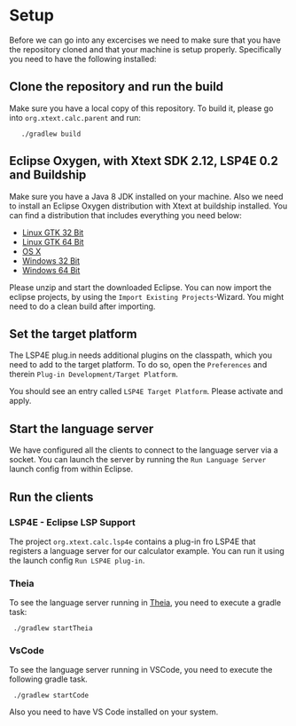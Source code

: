 # Setup

Before we can go into any excercises we need to make sure that you have the repository cloned and that your machine is setup properly. Specifically you need to have the following installed:

## Clone the repository and run the  build

Make sure you have a local copy of this repository.
To build it, please go into `org.xtext.calc.parent` and run:
```
   ./gradlew build
```

## Eclipse Oxygen, with Xtext SDK 2.12, LSP4E 0.2 and Buildship

Make sure you have a Java 8 JDK installed on your machine. Also we need to install
an Eclipse Oxygen distribution with Xtext at buildship installed.
You can find a distribution that includes everything you need below:

- [Linux GTK 32 Bit](https://hudson.eclipse.org/packaging/job/oxygen.epp-tycho-build/318/artifact/org.eclipse.epp.packages/archive/20170615-0600_eclipse-dsl-oxygen-RC4-linux.gtk.x86.tar.gz)
- [Linux GTK 64 Bit](https://hudson.eclipse.org/packaging/job/oxygen.epp-tycho-build/318/artifact/org.eclipse.epp.packages/archive/20170615-0600_eclipse-dsl-oxygen-RC4-linux.gtk.x86_64.tar.gz)
- [OS X](https://hudson.eclipse.org/packaging/job/oxygen.epp-tycho-build/318/artifact/org.eclipse.epp.packages/archive/20170615-0600_eclipse-dsl-oxygen-RC4-macosx.cocoa.x86_64.dmg)
- [Windows 32 Bit](https://hudson.eclipse.org/packaging/job/oxygen.epp-tycho-build/318/artifact/org.eclipse.epp.packages/archive/20170615-0600_eclipse-dsl-oxygen-RC4-win32.win32.x86.zip)
- [Windows 64 Bit](https://hudson.eclipse.org/packaging/job/oxygen.epp-tycho-build/318/artifact/org.eclipse.epp.packages/archive/20170615-0600_eclipse-dsl-oxygen-RC4-win32.win32.x86_64.zip)

Please unzip and start the downloaded Eclipse.
You can now import the eclipse projects, by using the `Import Existing Projects`-Wizard.
You might need to do a clean build after importing.

## Set the target platform

The LSP4E plug.in needs additional plugins on the classpath, which you need to add to the target platform.
To do so, open the `Preferences` and therein `Plug-in Development/Target Platform`.

You should see an entry called `LSP4E Target Platform`. Please activate and apply.

## Start the language server

We have configured all the clients to connect to the language server via a socket. 
You can launch the server by running the `Run Language Server` launch config from within Eclipse.

## Run the clients

### LSP4E - Eclipse LSP Support

The project `org.xtext.calc.lsp4e` contains a plug-in fro LSP4E that registers a language server for our calculator example.
You can run it using the launch config `Run LSP4E plug-in`.

### Theia

To see the language server running in [Theia](https://github.com/theia-ide/theia), you need to execute a gradle task:
```
 ./gradlew startTheia
```

### VsCode

To see the language server running in VSCode, you need to execute the following gradle task.
```
 ./gradlew startCode
```

Also you need to have VS Code installed on your system.
